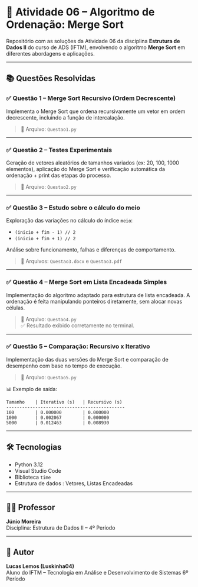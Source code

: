 # 🧠 Atividade 06 – Algoritmo de Ordenação: Merge Sort

Repositório com as soluções da Atividade 06 da disciplina **Estrutura de Dados II** do curso de ADS (IFTM), envolvendo o algoritmo **Merge Sort** em diferentes abordagens e aplicações.

---

## 📚 Questões Resolvidas

### ✅ Questão 1 – Merge Sort Recursivo (Ordem Decrescente)
Implementa o Merge Sort que ordena recursivamente um vetor em ordem decrescente, incluindo a função de intercalação.

> 📁 Arquivo: `Questao1.py`

---

### ✅ Questão 2 – Testes Experimentais
Geração de vetores aleatórios de tamanhos variados (ex: 20, 100, 1000 elementos), aplicação do Merge Sort e verificação automática da ordenação + print das etapas do processo.

> 📁 Arquivo: `Questao2.py`  

---

### ✅ Questão 3 – Estudo sobre o cálculo do meio
Exploração das variações no cálculo do índice `meio`:
- `(inicio + fim - 1) // 2`
- `(inicio + fim + 1) // 2`

Análise sobre funcionamento, falhas e diferenças de comportamento.

> 📁 Arquivos: `Questao3.docx` e `Questao3.pdf` 

---

### ✅ Questão 4 – Merge Sort em Lista Encadeada Simples
Implementação do algoritmo adaptado para estrutura de lista encadeada. A ordenação é feita manipulando ponteiros diretamente, sem alocar novas células.

> 📁 Arquivo: `Questao4.py`  
> ✅ Resultado exibido corretamente no terminal.

---

### ✅ Questão 5 – Comparação: Recursivo x Iterativo
Implementação das duas versões do Merge Sort e comparação de desempenho com base no tempo de execução.

> 📁 Arquivo: `Questao5.py`

📊 Exemplo de saída:

```
Tamanho    | Iterativo (s)   | Recursivo (s)  
--------------------------------------------- 
100        | 0.000000        | 0.000000       
1000       | 0.002067        | 0.000000       
5000       | 0.012463        | 0.008930    
```

---

## 🛠️ Tecnologias
- Python 3.12
- Visual Studio Code
- Biblioteca `time`
- Estrutura de dados : Vetores, Listas Encadeadas

---

## 👨‍🏫 Professor
**Júnio Moreira**  
Disciplina: Estrutura de Dados II – 4º Período

---

## 📌 Autor
**Lucas Lemos (Luskinha04)**  
Aluno do IFTM – Tecnologia em Análise e Desenvolvimento de Sistemas
6º Período
